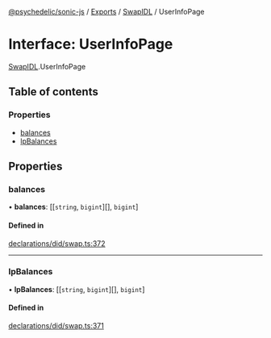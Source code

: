 [@psychedelic/sonic-js](../README.md) / [Exports](../modules.md) / [SwapIDL](../modules/SwapIDL.md) / UserInfoPage

# Interface: UserInfoPage

[SwapIDL](../modules/SwapIDL.md).UserInfoPage

## Table of contents

### Properties

- [balances](SwapIDL.UserInfoPage.md#balances)
- [lpBalances](SwapIDL.UserInfoPage.md#lpbalances)

## Properties

### balances

• **balances**: [[`string`, `bigint`][], `bigint`]

#### Defined in

[declarations/did/swap.ts:372](https://github.com/Psychedelic/sonic-js/blob/33e2dd1/src/declarations/did/swap.ts#L372)

___

### lpBalances

• **lpBalances**: [[`string`, `bigint`][], `bigint`]

#### Defined in

[declarations/did/swap.ts:371](https://github.com/Psychedelic/sonic-js/blob/33e2dd1/src/declarations/did/swap.ts#L371)
